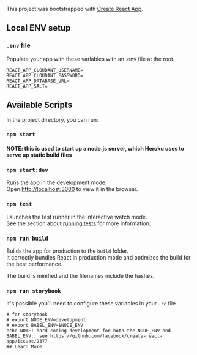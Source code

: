 This project was bootstrapped with [Create React App](https://github.com/facebook/create-react-app).

## Local ENV setup

### `.env` file
Populate your app with these variables with an .env file at the root.
```
REACT_APP_CLOUDANT_USERNAME=
REACT_APP_CLOUDANT_PASSWORD=
REACT_APP_DATABASE_URL=
REACT_APP_SALT=
```

## Available Scripts

In the project directory, you can run:

### `npm start`
#### NOTE: this is used to start up a node.js server, which Heroku uses to serve up static build files  


### `npm start:dev`

Runs the app in the development mode.<br />
Open [http://localhost:3000](http://localhost:3000) to view it in the browser.

### `npm test`

Launches the test runner in the interactive watch mode.<br />
See the section about [running tests](https://facebook.github.io/create-react-app/docs/running-tests) for more information.

### `npm run build`

Builds the app for production to the `build` folder.<br />
It correctly bundles React in production mode and optimizes the build for the best performance.

The build is minified and the filenames include the hashes.<br />

### `npm run storybook`
It's possible you'll need to configure these variables in your `.rc` file

```
# for storybook
# export NODE_ENV=development
# export BABEL_ENV=$NODE_ENV
echo NOTE: hard coding development for both the NODE_ENV and BABEL_ENV.. see https://github.com/facebook/create-react-app/issues/2377
## Learn More
```

